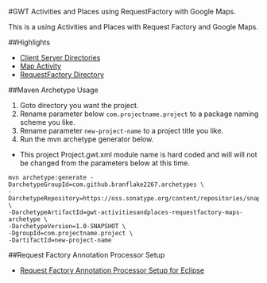 #GWT Activities and Places using RequestFactory with Google Maps.

This is a using Activities and Places with Request Factory and Google Maps.

##Highlights
* [Client Server Directories](https://github.com/branflake2267/Archetypes/tree/master/archetypes/gwt-activitiesandplaces-requestfactory-maps/src/main/java/org/gonevertical/project)
* [Map Activity](https://github.com/branflake2267/Archetypes/tree/master/archetypes/gwt-activitiesandplaces-requestfactory-maps/src/main/java/org/gonevertical/project/client/application/map)
* [RequestFactory Directory](https://github.com/branflake2267/Archetypes/tree/master/archetypes/gwt-activitiesandplaces-requestfactory-maps/src/main/java/org/gonevertical/project/client/requestfactory)

##Maven Archetype Usage

1. Goto directory you want the project.
2. Rename parameter below `com.projectname.project` to a package naming scheme you like.
3. Rename parameter `new-project-name` to a project title you like.
4. Run the mvn archetype generator below.

* This project Project.gwt.xml module name is hard coded and will will not be changed from the parameters below at this time.

```
mvn archetype:generate -DarchetypeGroupId=com.github.branflake2267.archetypes \
-DarchetypeRepository=https://oss.sonatype.org/content/repositories/snapshots \
-DarchetypeArtifactId=gwt-activitiesandplaces-requestfactory-maps-archetype \
-DarchetypeVersion=1.0-SNAPSHOT \
-DgroupId=com.projectname.project \
-DartifactId=new-project-name 
```

##Request Factory Annotation Processor Setup
* [Request Factory Annotation Processor Setup for Eclipse](http://c.gwt-examples.com/home/data-transport/request-factory/annotation-processor)
